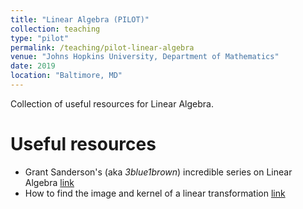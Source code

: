 ```yaml
---
title: "Linear Algebra (PILOT)"
collection: teaching
type: "pilot"
permalink: /teaching/pilot-linear-algebra
venue: "Johns Hopkins University, Department of Mathematics"
date: 2019
location: "Baltimore, MD"
---
```


Collection of useful resources for Linear Algebra. 

Useful resources
============

- Grant Sanderson's (aka _3blue1brown_) incredible series on Linear Algebra [link](https://www.youtube.com/playlist?list=PLZHQObOWTQDPD3MizzM2xVFitgF8hE_ab)
- How to find the image and kernel of a linear transformation [link](/files/linalg/ranknullity.pdf)
